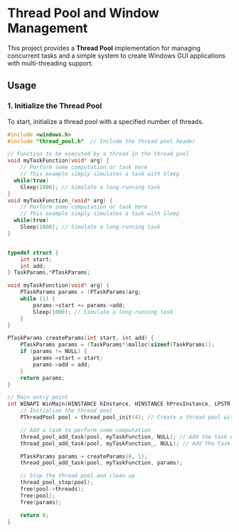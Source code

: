 # Thread Pool and Window Management

This project provides a **Thread Pool** implementation for managing concurrent tasks and a simple system to create Windows GUI applications with multi-threading support.

## Usage

### 1. Initialize the Thread Pool

To start, initialize a thread pool with a specified number of threads.

```c
#include <windows.h>
#include "thread_pool.h"  // Include the thread pool header

// Function to be executed by a thread in the thread pool
void myTaskFunction(void* arg) {
    // Perform some computation or task here
    // This example simply simulates a task with Sleep
  while(true)
    Sleep(1000); // Simulate a long-running task
}
void myTaskFunction_(void* arg) {
    // Perform some computation or task here
    // This example simply simulates a task with Sleep
  while(true)
    Sleep(1000); // Simulate a long-running task
}


typedef struct {
    int start;
    int add;
} TaskParams,*PTaskParams;

void myTaskFunction(void* arg) {
    PTaskParams params = (PTaskParams)arg;
    while (1) {
        params->start += params->add;
        Sleep(1000); // Simulate a long-running task
    }
}

PTaskParams createParams(int start, int add) {
    PTaskParams params = (TaskParams*)malloc(sizeof(TaskParams));
    if (params != NULL) {
        params->start = start; 
        params->add = add; 
    }
    return params;
}

// Main entry point
int WINAPI WinMain(HINSTANCE hInstance, HINSTANCE hPrevInstance, LPSTR lpCmdLine, int nCmdShow) {
    // Initialize the thread pool
    PThreadPool pool = thread_pool_init(4); // Create a thread pool with 4 threads

    // Add a task to perform some computation
    thread_pool_add_task(pool, myTaskFunction, NULL); // Add the task with NULL argument
    thread_pool_add_task(pool, myTaskFunction_, NULL); // Add the task with NULL argument

    PTaskParams params = createParams(0, 1);
    thread_pool_add_task(pool, myTaskFunction, params);

    // Stop the thread pool and clean up
    thread_pool_stop(pool);
    free(pool->threads);
    free(pool);
    free(params);

    return 0;
}

